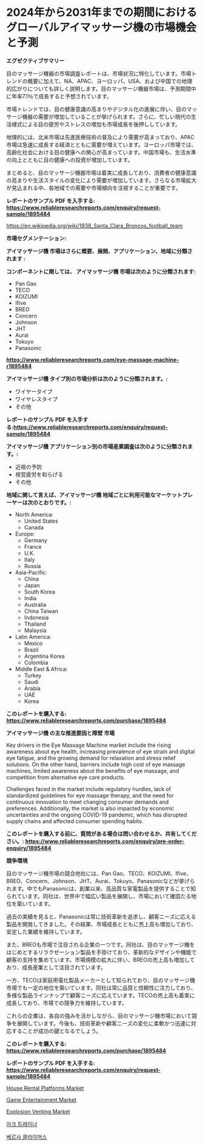 <p><h1>2024年から2031年までの期間におけるグローバルアイマッサージ機の市場機会と予測</h1></p><p><strong>エグゼクティブサマリー</strong></p>
<p><p>目のマッサージ機器の市場調査レポートは、市場状況に特化しています。市場トレンドの概要に加えて、NA、APAC、ヨーロッパ、USA、および中国での地理的広がりについても詳しく説明します。目のマッサージ機器市場は、予測期間中に年率7.1％で成長すると予想されています。</p><p>市場トレンドでは、目の健康意識の高まりやデジタル化の進展に伴い、目のマッサージ機器の需要が増加していることが挙げられます。さらに、忙しい現代の生活様式による目の疲労やストレスの増加も市場成長を後押ししています。</p><p>地理的には、北米市場は先進医療技術の普及により需要が高まっており、APAC市場は急速に成長する経済とともに需要が増えています。ヨーロッパ市場では、高齢化社会における目の健康への関心が高まっています。中国市場も、生活水準の向上とともに目の健康への投資が増加しています。</p><p>まとめると、目のマッサージ機器市場は着実に成長しており、消費者の健康意識の高まりや生活スタイルの変化により需要が増加しています。さらなる市場拡大が見込まれる中、各地域での需要や市場傾向を注視することが重要です。</p></p>
<p><strong>レポートのサンプル PDF を入手する: <a href="https://www.reliableresearchreports.com/enquiry/request-sample/1895484">https://www.reliableresearchreports.com/enquiry/request-sample/1895484</a></strong></p>
<p><a href="https://en.wikipedia.org/wiki/1938_Santa_Clara_Broncos_football_team">https://en.wikipedia.org/wiki/1938_Santa_Clara_Broncos_football_team</a></p>
<p><strong>市場セグメンテーション:</strong></p>
<p><strong> アイマッサージ機 市場はさらに概要、展開、アプリケーション、地域に分類されます :</strong></p>
<p><strong>コンポーネントに関しては、 アイマッサージ機 市場は次のように分類されます:</strong></p>
<p><ul><li>Pan Gao</li><li>TECO</li><li>KOIZUMI</li><li>Ifive</li><li>BREO</li><li>Concern</li><li>Johnson</li><li>JHT</li><li>Aurai</li><li>Tokuyo</li><li>Panasonic</li></ul></p>
<p><strong><a href="https://www.reliableresearchreports.com/eye-massage-machine-r1895484">https://www.reliableresearchreports.com/eye-massage-machine-r1895484</a></strong></p>
<p><strong> アイマッサージ機 タイプ別の市場分析は次のように分類されます。:</strong></p>
<p><ul><li>ワイヤータイプ</li><li>ワイヤレスタイプ</li><li>その他</li></ul></p>
<p><strong>レポートのサンプル PDF を入手する:<a href="https://www.reliableresearchreports.com/enquiry/request-sample/1895484">https://www.reliableresearchreports.com/enquiry/request-sample/1895484</a></strong></p>
<p><strong> アイマッサージ機 アプリケーション別の市場産業調査は次のように分類されます。:</strong></p>
<p><ul><li>近視の予防</li><li>視覚疲労を和らげる</li><li>その他</li></ul></p>
<p><strong>地域に関して言えば、アイマッサージ機 地域ごとに利用可能なマーケットプレーヤーは次のとおりです。:</strong></p>
<p><ul>
    <li>
        North America:
        <ul>
            <li>United States</li>
            <li>Canada</li>
        </ul>
    </li>
    <li>
        Europe:
        <ul>
            <li>Germany</li>
            <li>France</li>
            <li>U.K.</li>
            <li>Italy</li>
            <li>Russia</li>
        </ul>
    </li>
    <li>
        Asia-Pacific:
        <ul>
            <li>China</li>
            <li>Japan</li>
            <li>South Korea</li>
            <li>India</li>
            <li>Australia</li>
            <li>China Taiwan</li>
            <li>Indonesia</li>
            <li>Thailand</li>
            <li>Malaysia</li>
        </ul>
    </li>
    <li>
        Latin America:
        <ul>
            <li>Mexico</li>
            <li>Brazil</li>
            <li>Argentina Korea</li>
            <li>Colombia</li>
        </ul>
    </li>
    <li>
        Middle East & Africa:
        <ul>
            <li>Turkey</li>
            <li>Saudi</li>
            <li>Arabia</li>
            <li>UAE</li>
            <li>Korea</li>
        </ul>
    </li>
    </ul></p>
<p><strong>このレポートを購入する: <a href="https://www.reliableresearchreports.com/purchase/1895484">https://www.reliableresearchreports.com/purchase/1895484</a></strong></p>
<p><strong>アイマッサージ機 の主な推進要因と障壁 市場</strong></p>
<p><p>Key drivers in the Eye Massage Machine market include the rising awareness about eye health, increasing prevalence of eye strain and digital eye fatigue, and the growing demand for relaxation and stress relief solutions. On the other hand, barriers include high cost of eye massage machines, limited awareness about the benefits of eye massage, and competition from alternative eye care products.</p><p>Challenges faced in the market include regulatory hurdles, lack of standardized guidelines for eye massage therapy, and the need for continuous innovation to meet changing consumer demands and preferences. Additionally, the market is also impacted by economic uncertainties and the ongoing COVID-19 pandemic, which has disrupted supply chains and affected consumer spending habits.</p></p>
<p><strong>このレポートを購入する前に、質問がある場合は問い合わせるか、共有してください。: <a href="https://www.reliableresearchreports.com/enquiry/pre-order-enquiry/1895484">https://www.reliableresearchreports.com/enquiry/pre-order-enquiry/1895484</a></strong></p>
<p><strong>競争環境</strong></p>
<p><p>目のマッサージ機市場の競合他社には、Pan Gao、TECO、KOIZUMI、Ifive、BREO、Concern、Johnson、JHT、Aurai、Tokuyo、Panasonicなどが挙げられます。中でもPanasonicは、創業以来、高品質な家電製品を提供することで知られています。同社は、世界中で幅広い製品を展開し、市場において確固たる地位を築いています。</p><p>過去の実績を見ると、Panasonicは常に技術革新を追求し、顧客ニーズに応える製品を開発してきました。その結果、市場成長とともに売上高も増加しており、安定した業績を維持しています。</p><p>また、BREOも市場で注目される企業の一つです。同社は、目のマッサージ機をはじめとするリラクゼーション製品を手掛けており、革新的なデザインや機能で顧客の支持を集めています。市場規模の拡大に伴い、BREOの売上高も増加しており、成長産業として注目されています。</p><p>一方、TECOは家庭用電化製品メーカーとして知られており、目のマッサージ機市場でも一定の地位を築いています。同社は常に品質と信頼性に注力しており、多様な製品ラインナップで顧客ニーズに応えています。TECOの売上高も着実に成長しており、市場での競争力を維持しています。</p><p>これらの企業は、各自の強みを活かしながら、目のマッサージ機市場において競争を展開しています。今後も、技術革新や顧客ニーズの変化に柔軟かつ迅速に対応することが成功の鍵となるでしょう。</p></p>
<p><strong>このレポートを購入する: <a href="https://www.reliableresearchreports.com/purchase/1895484">https://www.reliableresearchreports.com/purchase/1895484</a></strong></p>
<p><strong>レポートのサンプル PDF を入手する: <a href="https://www.reliableresearchreports.com/enquiry/request-sample/1895484">https://www.reliableresearchreports.com/enquiry/request-sample/1895484</a></strong><strong></strong></p>
<p><p><a href="https://github.com/VincentButlerjXXf/Market-Research-Report-List-1/blob/main/house-rental-platforms-market.md">House Rental Platforms Market</a></p><p><a href="https://github.com/BurtonGALEN/Market-Research-Report-List-1/blob/main/game-entertainment-market.md">Game Entertainment Market</a></p><p><a href="https://issuu.com/reportprime-2/docs/explosion-venting-market-size-2030.pptx">Explosion Venting Market</a></p><p><a href="https://github.com/shampaakter36/Market-Research-Report-List-2/blob/main/189848157914.md">아크 트레이너</a></p><p><a href="https://github.com/Nicolasrown5/Market-Research-Report-List-2/blob/main/116217857913.md">베르사 클라이머스</a></p></p>